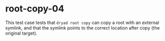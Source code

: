 
# root-copy-04

This test case tests that `dryad root copy` can copy a root with an external symlink,
and that the symlink points to the correct location after copy (the original target).